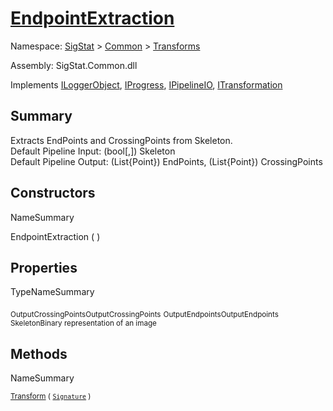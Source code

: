 # [EndpointExtraction](./EndpointExtraction.md)

Namespace: [SigStat]() > [Common](./../README.md) > [Transforms](./README.md)

Assembly: SigStat.Common.dll

Implements [ILoggerObject](./../ILoggerObject.md), [IProgress](./../Helpers/IProgress.md), [IPipelineIO](./../Pipeline/IPipelineIO.md), [ITransformation](./../ITransformation.md)

## Summary
Extracts EndPoints and CrossingPoints from Skeleton.  <br>Default Pipeline Input: (bool[,]) Skeleton<br>Default Pipeline Output: (List{Point}) EndPoints, (List{Point}) CrossingPoints

## Constructors

NameSummary

EndpointExtraction (  )<sub></sub>


## Properties

TypeNameSummary

<sub>OutputCrossingPoints</sub><sub>OutputCrossingPoints</sub>
<sub>OutputEndpoints</sub><sub>OutputEndpoints</sub>
<sub>Skeleton</sub><sub>Binary representation of an image</sub>


## Methods

NameSummary

<sub>[Transform](./Methods/EndpointExtraction-100663588.md) ( [`Signature`](./../Signature.md) )</sub><sub></sub>



